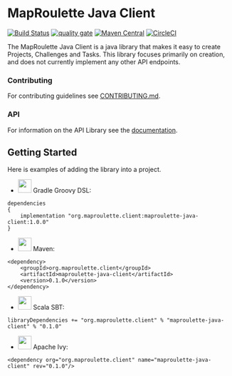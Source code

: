 # MapRoulette Java Client

[![Build Status](https://travis-ci.org/osmlab/maproulette-java-client.svg?branch=master)](https://travis-ci.org/osmlab/maproulette-java-client)
[![quality gate](https://sonarcloud.io/api/project_badges/measure?project=org.maproulette.client%3Amaproulette-java-client&metric=alert_status)](https://sonarcloud.io/dashboard?id=org.maproulette.client%3Amaproulette-java-client)
[![Maven Central](https://img.shields.io/maven-central/v/org.maproulette.client/maproulette-java-client.svg?label=Maven%20Central)](https://search.maven.org/search?q=g:%22org.maproulette.client%22%20AND%20a:%22maproulette-java-client%22)
[![CircleCI](https://circleci.com/gh/osmlab/maproulette-java-client/tree/master.svg?style=shield)](https://circleci.com/gh/osmlab/maproulette-java-client/tree/master)

The MapRoulette Java Client is a java library that makes it easy to create Projects, Challenges and Tasks. This library focuses primarily on creation, and does not currently implement any other API endpoints.

### Contributing

For contributing guidelines see [CONTRIBUTING.md](CONTRIBUTING.md).

### API

For information on the API Library see the [documentation](docs/using.md).

## Getting Started

Here is examples of adding the library into a project.

- <img src="https://search.maven.org/assets/images/gradle.png" width="30" height="30"/> Gradle Groovy DSL:
```
dependencies
{
    implementation "org.maproulette.client:maproulette-java-client:1.0.0"
}
```

- <img src="https://search.maven.org/assets/images/mvn.png" width="30" height="30"/> Maven:
```
<dependency>
    <groupId>org.maproulette.client</groupId>
    <artifactId>maproulette-java-client</artifactId>
    <version>0.1.0</version>
</dependency>
```

- <img src="https://search.maven.org/assets/images/sbt.svg" width="30" height="30"/> Scala SBT:
```
libraryDependencies += "org.maproulette.client" % "maproulette-java-client" % "0.1.0"
```

- <img src="https://search.maven.org/assets/images/ivy.png" width="30" height="30"/> Apache Ivy:
```
<dependency org="org.maproulette.client" name="maproulette-java-client" rev="0.1.0"/>
```

